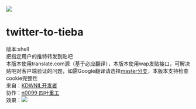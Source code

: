 ![](https://kdwnil.ml/favicon.ico)
# twitter-to-tieba
版本:shell<br>
把指定用户的推特转发到贴吧<br>
本版本使用translate.com源（基于必应翻译），本版本使用wap发贴接口，可解决贴吧对客户端验证的问题，如需Google翻译请选择[master分支](https://github.com/yaoyichi2011/twitter-to-tieba/tree/master/)，本版本支持检查cookie完整性<br />
来自：[KDWNIL开发者](https://kdwnil.ml)<br />
协作：[n0099 四叶重工](https://n0099.cf)<br />
效果：![](https://github.com/yaoyichi2011/kdwnilpic/blob/master/twtotb1.png)
